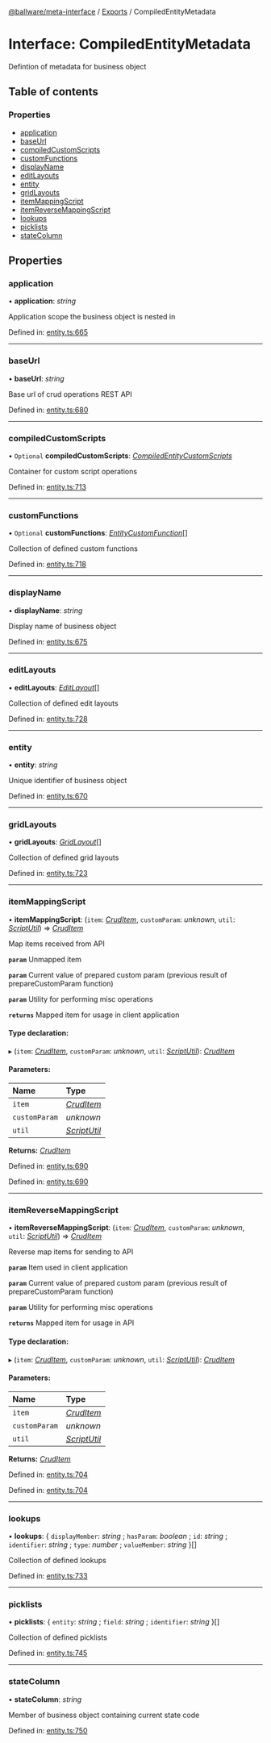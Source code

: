 [@ballware/meta-interface](../README.md) / [Exports](../modules.md) / CompiledEntityMetadata

# Interface: CompiledEntityMetadata

Defintion of metadata for business object

## Table of contents

### Properties

- [application](compiledentitymetadata.md#application)
- [baseUrl](compiledentitymetadata.md#baseurl)
- [compiledCustomScripts](compiledentitymetadata.md#compiledcustomscripts)
- [customFunctions](compiledentitymetadata.md#customfunctions)
- [displayName](compiledentitymetadata.md#displayname)
- [editLayouts](compiledentitymetadata.md#editlayouts)
- [entity](compiledentitymetadata.md#entity)
- [gridLayouts](compiledentitymetadata.md#gridlayouts)
- [itemMappingScript](compiledentitymetadata.md#itemmappingscript)
- [itemReverseMappingScript](compiledentitymetadata.md#itemreversemappingscript)
- [lookups](compiledentitymetadata.md#lookups)
- [picklists](compiledentitymetadata.md#picklists)
- [stateColumn](compiledentitymetadata.md#statecolumn)

## Properties

### application

• **application**: *string*

Application scope the business object is nested in

Defined in: [entity.ts:665](https://github.com/ballware/ballware-client/blob/c28ad0b/packages/meta-interface/src/entity.ts#L665)

___

### baseUrl

• **baseUrl**: *string*

Base url of crud operations REST API

Defined in: [entity.ts:680](https://github.com/ballware/ballware-client/blob/c28ad0b/packages/meta-interface/src/entity.ts#L680)

___

### compiledCustomScripts

• `Optional` **compiledCustomScripts**: [*CompiledEntityCustomScripts*](compiledentitycustomscripts.md)

Container for custom script operations

Defined in: [entity.ts:713](https://github.com/ballware/ballware-client/blob/c28ad0b/packages/meta-interface/src/entity.ts#L713)

___

### customFunctions

• `Optional` **customFunctions**: [*EntityCustomFunction*](entitycustomfunction.md)[]

Collection of defined custom functions

Defined in: [entity.ts:718](https://github.com/ballware/ballware-client/blob/c28ad0b/packages/meta-interface/src/entity.ts#L718)

___

### displayName

• **displayName**: *string*

Display name of business object

Defined in: [entity.ts:675](https://github.com/ballware/ballware-client/blob/c28ad0b/packages/meta-interface/src/entity.ts#L675)

___

### editLayouts

• **editLayouts**: [*EditLayout*](editlayout.md)[]

Collection of defined edit layouts

Defined in: [entity.ts:728](https://github.com/ballware/ballware-client/blob/c28ad0b/packages/meta-interface/src/entity.ts#L728)

___

### entity

• **entity**: *string*

Unique identifier of business object

Defined in: [entity.ts:670](https://github.com/ballware/ballware-client/blob/c28ad0b/packages/meta-interface/src/entity.ts#L670)

___

### gridLayouts

• **gridLayouts**: [*GridLayout*](gridlayout.md)[]

Collection of defined grid layouts

Defined in: [entity.ts:723](https://github.com/ballware/ballware-client/blob/c28ad0b/packages/meta-interface/src/entity.ts#L723)

___

### itemMappingScript

• **itemMappingScript**: (`item`: [*CrudItem*](cruditem.md), `customParam`: *unknown*, `util`: [*ScriptUtil*](scriptutil.md)) => [*CrudItem*](cruditem.md)

Map items received from API

**`param`** Unmapped item

**`param`** Current value of prepared custom param (previous result of prepareCustomParam function)

**`param`** Utility for performing misc operations

**`returns`** Mapped item for usage in client application

#### Type declaration:

▸ (`item`: [*CrudItem*](cruditem.md), `customParam`: *unknown*, `util`: [*ScriptUtil*](scriptutil.md)): [*CrudItem*](cruditem.md)

#### Parameters:

Name | Type |
:------ | :------ |
`item` | [*CrudItem*](cruditem.md) |
`customParam` | *unknown* |
`util` | [*ScriptUtil*](scriptutil.md) |

**Returns:** [*CrudItem*](cruditem.md)

Defined in: [entity.ts:690](https://github.com/ballware/ballware-client/blob/c28ad0b/packages/meta-interface/src/entity.ts#L690)

Defined in: [entity.ts:690](https://github.com/ballware/ballware-client/blob/c28ad0b/packages/meta-interface/src/entity.ts#L690)

___

### itemReverseMappingScript

• **itemReverseMappingScript**: (`item`: [*CrudItem*](cruditem.md), `customParam`: *unknown*, `util`: [*ScriptUtil*](scriptutil.md)) => [*CrudItem*](cruditem.md)

Reverse map items for sending to API

**`param`** Item used in client application

**`param`** Current value of prepared custom param (previous result of prepareCustomParam function)

**`param`** Utility for performing misc operations

**`returns`** Mapped item for usage in API

#### Type declaration:

▸ (`item`: [*CrudItem*](cruditem.md), `customParam`: *unknown*, `util`: [*ScriptUtil*](scriptutil.md)): [*CrudItem*](cruditem.md)

#### Parameters:

Name | Type |
:------ | :------ |
`item` | [*CrudItem*](cruditem.md) |
`customParam` | *unknown* |
`util` | [*ScriptUtil*](scriptutil.md) |

**Returns:** [*CrudItem*](cruditem.md)

Defined in: [entity.ts:704](https://github.com/ballware/ballware-client/blob/c28ad0b/packages/meta-interface/src/entity.ts#L704)

Defined in: [entity.ts:704](https://github.com/ballware/ballware-client/blob/c28ad0b/packages/meta-interface/src/entity.ts#L704)

___

### lookups

• **lookups**: { `displayMember`: *string* ; `hasParam`: *boolean* ; `id`: *string* ; `identifier`: *string* ; `type`: *number* ; `valueMember`: *string*  }[]

Collection of defined lookups

Defined in: [entity.ts:733](https://github.com/ballware/ballware-client/blob/c28ad0b/packages/meta-interface/src/entity.ts#L733)

___

### picklists

• **picklists**: { `entity`: *string* ; `field`: *string* ; `identifier`: *string*  }[]

Collection of defined picklists

Defined in: [entity.ts:745](https://github.com/ballware/ballware-client/blob/c28ad0b/packages/meta-interface/src/entity.ts#L745)

___

### stateColumn

• **stateColumn**: *string*

Member of business object containing current state code

Defined in: [entity.ts:750](https://github.com/ballware/ballware-client/blob/c28ad0b/packages/meta-interface/src/entity.ts#L750)
